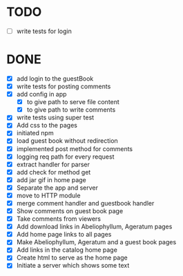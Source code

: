 # TODO

- [ ] write tests for login

# DONE

- [x] add login to the guestBook
- [x] write tests for posting comments
- [x] add config in app
  - [x] to give path to serve file content
  - [x] to give path to write comments
- [x] write tests using super test
- [x] Add css to the pages
- [x] initiated npm 
- [x] load guest book without redirection
- [x] implemented post method for comments
- [x] logging req path for every request
- [x] extract handler for parser
- [x] add check for method get
- [x] add jar gif in home page
- [x] Separate the app and server
- [x] move to HTTP module
- [x] merge comment handler and guestbook handler
- [x] Show comments on guest book page
- [x] Take comments from viewers
- [x] Add download links in Abeliophyllum, Ageratum pages
- [x] Add home page links to all pages
- [x] Make Abeliophyllum, Ageratum and a guest book pages
- [x] Add links in the catalog home page
- [x] Create html to serve as the home page
- [x] Initiate a server which shows some text
